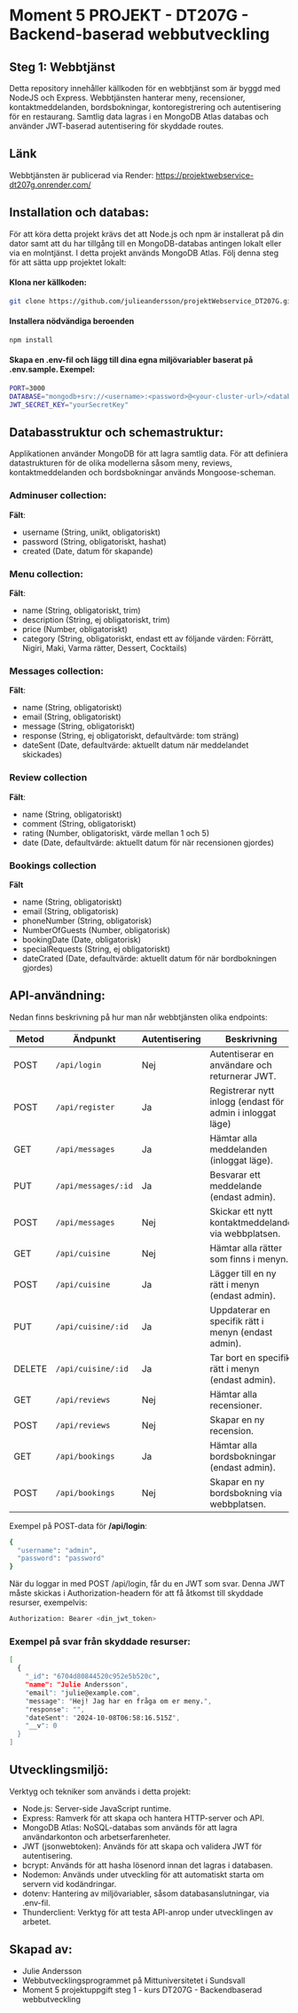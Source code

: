 # Moment 5 PROJEKT - DT207G - Backend-baserad webbutveckling
## Steg 1: Webbtjänst
Detta repository innehåller källkoden för en webbtjänst som är byggd med NodeJS och Express. Webbtjänsten hanterar meny, recensioner, kontaktmeddelanden, bordsbokningar, kontoregistrering och autentisering för en restaurang. Samtlig data lagras i en MongoDB Atlas databas och använder JWT-baserad autentisering för skyddade routes. 

## Länk
Webbtjänsten är publicerad via Render: https://projektwebservice-dt207g.onrender.com/

## Installation och databas:
För att köra detta projekt krävs det att Node.js och npm är installerat på din dator samt att du har tillgång till en MongoDB-databas antingen lokalt eller via en molntjänst. I detta projekt används MongoDB Atlas. 
Följ denna steg för att sätta upp projektet lokalt: 
#### Klona ner källkoden:
``` bash
git clone https://github.com/julieandersson/projektWebservice_DT207G.git
```
#### Installera nödvändiga beroenden
```bash
npm install
```

#### Skapa en .env-fil och lägg till dina egna miljövariabler baserat på .env.sample. Exempel:
```bash
PORT=3000
DATABASE="mongodb+srv://<username>:<password>@<your-cluster-url>/<database>?retryWrites=true&w=majority"
JWT_SECRET_KEY="yourSecretKey"
````

## Databasstruktur och schemastruktur:
Applikationen använder MongoDB för att lagra samtlig data. För att definiera datastrukturen för de olika modellerna såsom meny, reviews, kontaktmeddelanden och bordsbokningar används Mongoose-scheman.
### Adminuser collection:
**Fält**:
- username (String, unikt, obligatoriskt)
- password (String, obligatoriskt, hashat)
- created (Date, datum för skapande)

### Menu collection:
**Fält**:
- name (String, obligatoriskt, trim)
- description (String, ej obligatoriskt, trim)
- price (Number, obligatoriskt)
- category (String, obligatoriskt, endast ett av följande värden: Förrätt, Nigiri, Maki, Varma rätter, Dessert, Cocktails)

### Messages collection:
**Fält**:
- name (String, obligatoriskt)
- email (String, obligatoriskt)
- message (String, obligatoriskt)
- response (String, ej obligatoriskt, defaultvärde: tom sträng)
- dateSent (Date, defaultvärde: aktuellt datum när meddelandet skickades)

### Review collection
**Fält**:
- name (String, obligatoriskt)
- comment (String, obligatoriskt)
- rating (Number, obligatoriskt, värde mellan 1 och 5)
- date (Date, defaultvärde: aktuellt datum för när recensionen gjordes)

### Bookings collection
**Fält**
- name (String, obligatoriskt)
- email (String, obligatorisk)
- phoneNumber (String, obligatorisk)
- NumberOfGuests (Number, obligatorisk)
- bookingDate (Date, obligatorisk)
- specialRequests (String, ej obligatoriskt)
- dateCrated (Date, defaultvärde: aktuellt datum för när bordbokningen gjordes)

## API-användning:
Nedan finns beskrivning på hur man når webbtjänsten olika endpoints:

| Metod | Ändpunkt                   | Autentisering | Beskrivning                                        |
|-------|----------------------------|---------------|----------------------------------------------------|
| POST  | `/api/login`               | Nej           | Autentiserar en användare och returnerar JWT.      |                            |
| POST  | `/api/register`               | Ja           | Registrerar nytt inlogg (endast för admin i inloggat läge)      |                            |
| GET   | `/api/messages`            | Ja            | Hämtar alla meddelanden (inloggat läge).                    |
| PUT   | `/api/messages/:id`            | Ja            | Besvarar ett meddelande (endast admin).                    |
| POST  | `/api/messages`            | Nej           | Skickar ett nytt kontaktmeddelande via webbplatsen.                |               |
| GET   | `/api/cuisine`              | Nej           | Hämtar alla rätter som finns i menyn.                        |
| POST  | `/api/cuisine`              | Ja            | Lägger till en ny rätt i menyn (endast admin).                    |
| PUT   | `/api/cuisine/:id`          | Ja            | Uppdaterar en specifik rätt i menyn (endast admin).               |
| DELETE| `/api/cuisine/:id`          | Ja            | Tar bort en specifik rätt i menyn (endast admin).                 |
| GET   | `/api/reviews`             | Nej           | Hämtar alla recensioner.                           |
| POST  | `/api/reviews`             | Nej           | Skapar en ny recension.                            |
| GET   | `/api/bookings`             | Ja           | Hämtar alla bordsbokningar (endast admin).                           |
| POST  | `/api/bookings`             | Nej           | Skapar en ny bordsbokning via webbplatsen.                            |

Exempel på POST-data för **/api/login**:
```bash
{
  "username": "admin",
  "password": "password"
}
```
När du loggar in med POST /api/login, får du en JWT som svar. Denna JWT måste skickas i Authorization-headern för att få åtkomst till skyddade resurser, exempelvis:
```bash
Authorization: Bearer <din_jwt_token>
```
### Exempel på svar från skyddade resurser:

```bash
[
  {
    "_id": "6704d80844520c952e5b520c",
    "name": "Julie Andersson",
    "email": "julie@example.com",
    "message": "Hej! Jag har en fråga om er meny.",
    "response": "",
    "dateSent": "2024-10-08T06:58:16.515Z",
    "__v": 0
  }
]
```

## Utvecklingsmiljö:
Verktyg och tekniker som används i detta projekt:
- Node.js: Server-side JavaScript runtime.
- Express: Ramverk för att skapa och hantera HTTP-server och API.
- MongoDB Atlas: NoSQL-databas som används för att lagra användarkonton och arbetserfarenheter.
- JWT (jsonwebtoken): Används för att skapa och validera JWT för autentisering.
- bcrypt: Används för att hasha lösenord innan det lagras i databasen.
- Nodemon: Används under utveckling för att automatiskt starta om servern vid kodändringar.
- dotenv: Hantering av miljövariabler, såsom databasanslutningar, via .env-fil.
- Thunderclient: Verktyg för att testa API-anrop under utvecklingen av arbetet.

## Skapad av:
- Julie Andersson
- Webbutvecklingsprogrammet på Mittuniversitetet i Sundsvall
- Moment 5 projektuppgift steg 1 - kurs DT207G - Backendbaserad webbutveckling